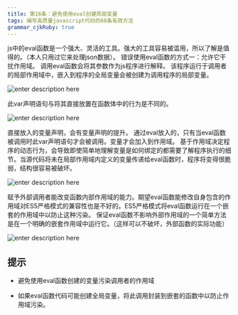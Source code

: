 ```yaml
---
title: 第16条：避免使用eval创建局部变量
tags: 编写高质量javascript代码的68条有效方法
grammar_cjkRuby: true
---
```

js中的eval函数是一个强大、灵活的工具。强大的工具容易被滥用，所以了解是值得的。（本人只用过它来处理json数据）。
错误使用eval函数的方式一：允许它干扰作用域。
调用eval函数会将其参数作为js程序进行解释。
该程序运行于调用者的局部作用域中，嵌入到程序的全局变量会被创建为调用程序的局部变量。

![enter description here][1]

此var声明语句与将其直接放置在函数体中的行为是不同的。

![enter description here][2]

直接放入的变量声明，会有变量声明的提升。
通过eval放入的，只有当eval函数被调用时此var声明语句才会被调用。变量才会加入到作用域。
基于作用域决定程序的动态行为，会导致即使简单地理解变量是如何绑定的都需要了解程序执行的细节。当源代码将未在局部作用域内定义的变量传递给eval函数时，程序将变得很脆弱，结构很容易被破坏。

![enter description here][3]

赋予外部调用者能改变函数内部作用域的能力。期望eval函数能修改自身包含的作用域对ES5严格模式的兼容性也是不好的。ES5严格模式将eval函数运行在一个嵌套的作用域中以防止这种污染。
保证eval函数不影响外部作用域的一个简单方法是在一个明确的嵌套作用域中运行它。（这样可以不破坏，外部函数的实际功能）

![enter description here][4]


## 提示
- 避免使用eval函数创建的变量污染调用者的作用域
- 如果eval函数代码可能创建全局变量，将此调用封装到嵌套的函数中以防止作用域污染。

  [1]: http://images2015.cnblogs.com/blog/156514/201605/156514-20160520181417169-1963329569.jpg "1463737769228.jpg"
  [2]: http://images2015.cnblogs.com/blog/156514/201605/156514-20160520181418326-586941267.jpg "1463737898365.jpg"
  [3]: http://images2015.cnblogs.com/blog/156514/201605/156514-20160520181419279-1010961017.jpg "1463738727344.jpg"
  [4]: http://images2015.cnblogs.com/blog/156514/201605/156514-20160520181420498-1976080475.jpg "1463738950728.jpg"
